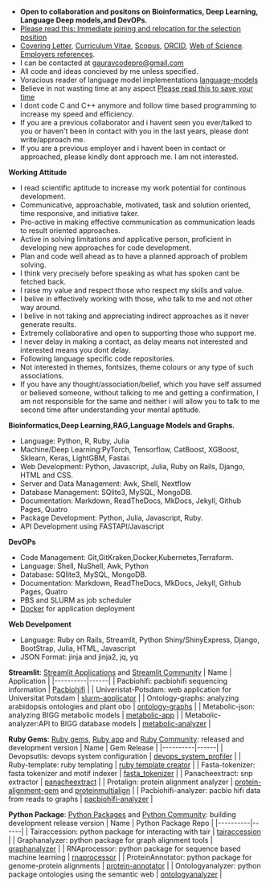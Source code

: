 
- **Open to collaboration and positons on Bioinformatics, Deep Learning, Language Deep models,and DevOPs.**
- [Please read this: Immediate joining and relocation for the selection position](https://github.com/gauravcodepro/gauravcodepro/blob/main/work.md)
- [Covering Letter](https://github.com/gauravcodepro/gauravcodepro/blob/main/covering_letter.pdf), [Curriculum Vitae](https://github.com/gauravcodepro/gauravcodepro/blob/main/Curriculum_Vitae_Gaurav_Sablok_2024_7_10.pdf), [Scopus](https://www.scopus.com/authid/detail.uri?authorId=36633064300), [ORCID](https://orcid.org/0000-0002-4157-9405), [Web of Science](https://www.webofscience.com/wos/author/record/C-5940-2014). [Employers references](https://github.com/gauravcodepro/gauravcodepro/blob/main/references.pdf).
- I can be contacted at [gauravcodepro@gmail.com](mailto:gauravcodepro@gmail.com)
- All code and ideas concieved by me unless specified.
- Voracious reader of language model implementations [language-models](https://paperswithcode.com/) 
- Believe in not wasting time at any aspect [Please read this to save your time](https://github.com/gauravcodepro/gauravcodepro/blob/main/approach.md)
- I dont code C and C++ anymore and follow time based programming to increase my speed and efficiency.
- If you are a previous collaborator and i havent seen you ever/talked to you or haven't been in contact with you in the last years, please dont write/approach me.
- If you are a previous employer and i havent been in contact or approached, please kindly dont approach me. I am not interested.

**Working Attitude**
- I read scientific aptitude to increase my work potential for continous development.
- Communicative, approachable, motivated, task and solution oriented, time responsive, and initiative taker.
- Pro-active in making effective communication as communication leads to result oriented approaches.
- Active in solving limitations and applicative person, proficient in developing new approaches for code development.
- Plan and code well ahead as to have a planned approach of problem solving.
- I think very precisely before speaking as what has spoken cant be fetched back.
- I raise my value and respect those who respect my skills and value.
- I belive in effectively working with those, who talk to me and not other way around.
- I belive in not taking and appreciating indirect approaches as it never generate results.
- Extremely collaborative and open to supporting those who support me.
- I never delay in making a contact, as delay means not interested and interested means you dont delay.
- Following language specific code repositories.
- Not interested in themes, fontsizes, theme colours or any type of such associations.
- If you have any thought/association/belief, which you have self assumed or believed someone, without talking to me and getting a confirmation, I am not responsible for the same and neither i will allow you to talk to me second time after understanding your mental aptitude. 

**Bioinformatics,Deep Learning,RAG,Language Models and Graphs.**
- Language: Python, R, Ruby, Julia
- Machine/Deep Learning:PyTorch, Tensorflow, CatBoost, XGBoost, Sklearn, Keras, LightGBM, Fastai.
- Web Development: Python, Javascript, Julia, Ruby on Rails, Django, HTML and CSS.
- Server and Data Management: Awk, Shell, Nextflow
- Database Management: SQlite3, MySQL, MongoDB.
- Documentation: Markdown, ReadTheDocs, MkDocs, Jekyll, Github Pages, Quatro
- Package Development: Python, Julia, Javascript, Ruby.
- API Development using FASTAPI/Javascript
  
**DevOPs**
- Code Management: Git,GitKraken,Docker,Kubernetes,Terraform.
- Language: Shell, NuShell, Awk, Python
- Database: SQlite3, MySQL, MongoDB.
- Documentation: Markdown, ReadTheDocs, MkDocs, Jekyll, Github Pages, Quatro
- PBS and SLURM as job scheduler
- [Docker](https://hub.docker.com/u/gauravcodepro) for application deployment

**Web Develpoment**
- Language: Ruby on Rails, Streamlit, Python Shiny/ShinyExpress, Django, BootStrap, Julia, HTML, Javascript
- JSON Format: jinja and jinja2, jq, yq

**Streamlit**: [Streamlit Applications](https://streamlit.io/) and [Streamlit Community](https://discuss.streamlit.io/) 
| Name | Application |
|----------|------|
| Pacbiohifi: pacbiohifi sequencing information | [Pacbiohifi](https://pacbiohifi.streamlit.app/) |
| Univeristat-Potsdam: web application for Universitat Potsdam | [slurm-applicator](https://sup-application.streamlit.app/) |
| Ontology-graphs: analyzing arabidopsis ontologies and plant obo | [ontology-graphs](https://app-arabidopsis-ontology-graphs.streamlit.app/) |
| Metabolic-json: analyzing BIGG metabolic models | [metabolic-app](https://metabolic-json-modelling.streamlit.app/) |
| Metabolic-analyzer:API to BIGG database models | [metabolic-analyzer](https://github.com/gauravcodepro/streamlit-BIGG-metabolic-analyzer-API) |

**Ruby Gems**: [Ruby gems](https://rubygems.org/profiles/gauravcodepro), [Ruby app](https://www.ruby-forum.com/) and [Ruby Community](https://www.ruby-forum.com/): released and development version 
| Name | Gem Release |
|----------|------|
| Devopsutils: devops system configuration | [devops_system_profiler](https://github.com/gauravcodepro/devops-system) |
| Ruby-template: ruby templating  | [ruby template creator](https://github.com/gauravcodepro/ruby_gem_creator) |
| Fasta-tokenizer: fasta tokenizer and motif indexer | [fasta_tokenizer](https://github.com/gauravcodepro/pacbiohifi-motif-scanner) |
| Panacheextract: snp extractor | [panacheextract](https://rubygems.org/gems/panacheextract) |
| Protalign: protein alignment analyzer | [protein-alignment-gem](https://github.com/gauravcodepro/proteinalignment-annotation-gem) and [proteinmultialign](https://github.com/gauravcodepro/protein-multialign-gem) |
| Pacbiohifi-analyzer: pacbio hifi data from reads to graphs | [pacbiohifi-analyzer](https://github.com/gauravcodepro/pacbiohifi-analyzer) |

**Python Package**: [Python Packages](https://pypi.org/user/gauravcodepro/) and [Python Community](https://www.python.org/community/): building development release version 
| Name | Python Package Repo |
|----------|------|
| Tairaccession: python package for interacting with tair | [tairaccession](https://github.com/gauravcodepro/tairaccession) |
| Graphanalyzer: python package for graph alignment tools | [graphanalyzer](https://github.com/gauravcodepro/graphanalyzer) |
| RNAprocessor: python package for sequence based machine learning | [rnaprocessor](https://github.com/gauravcodepro/rnaprocessor) |
| ProteinAnnotator: python package for genome-protein alignments | [protein-annotator](https://github.com/gauravcodepro/protein-annotator) |
| Ontologyanalyzer: python package ontologies using the semantic web | [ontologyanalyzer](https://github.com/gauravcodeproontologyanalyzer) |
